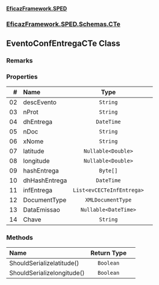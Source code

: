 #### [EficazFramework.SPED](EficazFrameworkSPED.md 'EficazFramework SPED')
### [EficazFramework.SPED.Schemas.CTe](EficazFramework.SPED.Schemas.CTe.md 'EficazFramework.SPED.Schemas.CTe')

## EventoConfEntregaCTe Class

### Remarks
### Properties

| # | Name | Type | |
| ---: | :--- | :---: | :--- |
| 02 | descEvento | `String` |  |
| 03 | nProt | `String` |  |
| 04 | dhEntrega | `DateTime` |  |
| 05 | nDoc | `String` |  |
| 06 | xNome | `String` |  |
| 07 | latitude | `Nullable<Double>` |  |
| 08 | longitude | `Nullable<Double>` |  |
| 09 | hashEntrega | `Byte[]` |  |
| 10 | dhHashEntrega | `DateTime` |  |
| 11 | infEntrega | `List<evCECTeInfEntrega>` |  |
| 12 | DocumentType | `XMLDocumentType` |  |
| 13 | DataEmissao | `Nullable<DateTime>` |  |
| 14 | Chave | `String` |  |
### Methods

| Name | Return Type | |
| :--- | :---: | :--- |
| ShouldSerializelatitude() | `Boolean` |  |
| ShouldSerializelongitude() | `Boolean` |  |
